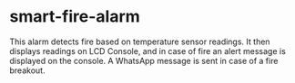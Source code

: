 # smart-fire-alarm
This alarm detects fire based on temperature sensor readings. It then displays readings on LCD Console, and in case of fire an alert message is displayed on the console. A WhatsApp message is sent in case of a fire breakout.
